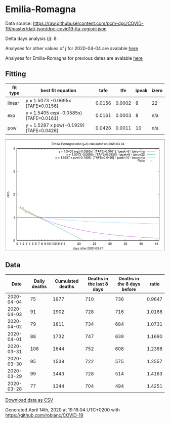 # Emilia-Romagna

Data source: https://raw.githubusercontent.com/pcm-dpc/COVID-19/master/dati-json/dpc-covid19-ita-regioni.json

Delta days analysis (j): 8

Analyses for other values of j for 2020-04-04 are avalable [here](../2020-04-04/README.md)

Analyses for Emilia-Romagna for previous dates are avalable [here](../README.md)

## Fitting 
|fit type|best fit equation|tafe|tfe|ipeak|izero|
|-------|-----|--------|------|---|---|
|linear|y = 1.5073 -0.0695x  [TAFE=0.0156]|0.0156|0.0002|8|22|
|exp|y = 1.5405 exp(-0.0585x)  [TAFE=0.0161]|0.0161|0.0003|8|n/a|
|pow|y = 1.5287 x pow(-0.1929)  [TAFE=0.0426]|0.0426|0.0011|10|n/a|

![Plot](COVID-19_emilia-romagna_j8_2020-04-04.png)

## Data
|Date|Daily deaths|Cumulated deaths|Deaths in the last 8 days|Deaths in the 8 days before|ratio|
|----|----------|-----------|-------|--------------------|-----|
|2020-04-04|75|1977|710|736|0.9647|
|2020-04-03|91|1902|728|716|1.0168|
|2020-04-02|79|1811|734|684|1.0731|
|2020-04-01|88|1732|747|639|1.1690|
|2020-03-31|106|1644|752|608|1.2368|
|2020-03-30|95|1538|722|575|1.2557|
|2020-03-29|99|1443|728|514|1.4163|
|2020-03-28|77|1344|704|494|1.4251|

[Download data as CSV](COVID-19_emilia-romagna_j8_2020-04-04.csv)

Generated April 14th, 2020 at 19:16:04 UTC+0200 with https://github.com/robianc/COVID-19
